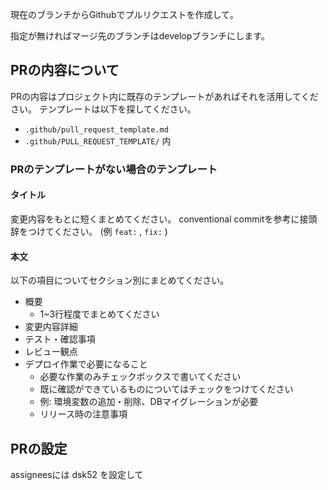 現在のブランチからGithubでプルリクエストを作成して。

指定が無ければマージ先のブランチはdevelopブランチにします。


## PRの内容について

PRの内容はプロジェクト内に既存のテンプレートがあればそれを活用してください。
テンプレートは以下を探してください。

-  `.github/pull_request_template.md`
- `.github/PULL_REQUEST_TEMPLATE/` 内

### PRのテンプレートがない場合のテンプレート

#### タイトル

変更内容をもとに短くまとめてください。
conventional commitを参考に接頭辞をつけてください。 (例 `feat:` , `fix:` )

#### 本文

以下の項目についてセクション別にまとめてください。

- 概要
    - 1~3行程度でまとめてください
- 変更内容詳細
- テスト・確認事項
- レビュー観点
- デプロイ作業で必要になること
    - 必要な作業のみチェックボックスで書いてください
    - 既に確認ができているものについてはチェックをつけてください
    - 例: 環境変数の追加・削除、DBマイグレーションが必要
    - リリース時の注意事項

## PRの設定

assigneesには dsk52 を設定して

